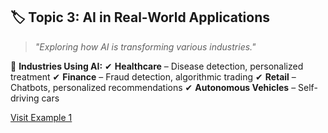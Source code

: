 ## 🏷️ Topic 3: **AI in Real-World Applications**

> *"Exploring how AI is transforming various industries."*

🚀 **Industries Using AI:**
✔ **Healthcare** – Disease detection, personalized treatment
✔ **Finance** – Fraud detection, algorithmic trading
✔ **Retail** – Chatbots, personalized recommendations
✔ **Autonomous Vehicles** – Self-driving cars


<a href="${INTERNAL_TOPIC_LINK_1}">Visit Example 1</a>


